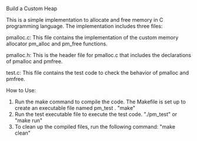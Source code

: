 Build a Custom Heap

This is a simple implementation to allocate and free memory in C programming language. The implementation includes three files:

pmalloc.c: This file contains the implementation of the custom memory allocator pm_alloc and pm_free functions.

pmalloc.h: This is the header file for pmalloc.c that includes the declarations of pmalloc and pmfree.

test.c: This file contains the test code to check the behavior of pmalloc and pmfree.


How to Use:

1. Run the make command to compile the code. The Makefile is set up to create an executable file named pm_test . 
"make"
2. Run the test executable file to execute the test code. 
"./pm_test" or "make run"
3. To clean up the compiled files, run the following command: 
"make clean"
